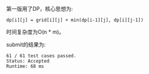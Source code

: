 第一版用了DP，核心思想为:

    dp[i][j] = grid[i][j] + min(dp[i-1][j], dp[i][j-1])

时间复杂度为O(n * m)。

submit的结果为:
```
61 / 61 test cases passed.
Status: Accepted
Runtime: 68 ms
```
